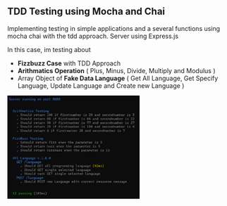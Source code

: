 ## TDD Testing using Mocha and Chai
Implementing testing in simple applications and a several functions using mocha chai with the tdd approach. Server using Express.js

In this case, im testing about
- **Fizzbuzz Case** with TDD Approach
- **Arithmatics Operation** ( Plus, Minus, Divide, Multiply and Modulus )
- Array Object of **Fake Data Language** ( Get All Language, Get Specify Language, Update Language and Create new Language ) 

<img width="300px" src="https://raw.githubusercontent.com/ferdianar/tdd-testing-with-mocha-chai/master/screenshots/result.png" alt="result" />

